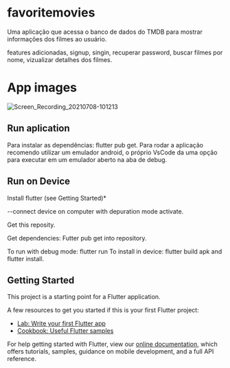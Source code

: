 # favoritemovies

Uma aplicação que acessa o banco de dados do TMDB para mostrar informações dos filmes ao usuário.

features adicionadas, signup, singin, recuperar password, buscar filmes por nome, vizualizar detalhes dos filmes.

# App images

![Screen_Recording_20210708-101213](https://user-images.githubusercontent.com/48090944/124928180-cae58680-dfd5-11eb-8adc-17ba27c7482b.gif)

## Run aplication

Para instalar as dependências: flutter pub get. Para rodar a aplicação recomendo utilizar um emulador android, o próprio VsCode da uma opção para executar em um emulador aberto na aba de debug.

## Run on Device

Install flutter (see Getting Started)*

--connect device on computer with depuration mode activate.

Get this reposity.

Get dependencies: Futter pub get into repository.

To run with debug mode: flutter run
To install in device: flutter build apk and flutter install. 

## Getting Started

This project is a starting point for a Flutter application.

A few resources to get you started if this is your first Flutter project:

- [Lab: Write your first Flutter app](https://flutter.dev/docs/get-started/codelab)
- [Cookbook: Useful Flutter samples](https://flutter.dev/docs/cookbook)

For help getting started with Flutter, view our
[online documentation](https://flutter.dev/docs), which offers tutorials,
samples, guidance on mobile development, and a full API reference.

